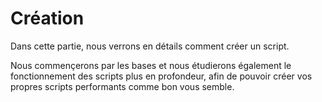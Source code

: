 # Création

Dans cette partie, nous verrons en détails comment créer un script.

Nous commençerons par les bases et nous étudierons également le fonctionnement des scripts plus en profondeur, afin de pouvoir créer vos propres scripts performants comme bon vous semble.
